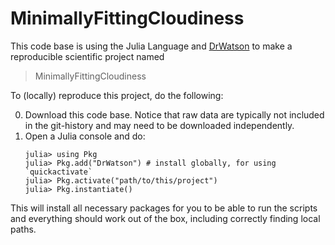 # MinimallyFittingCloudiness

This code base is using the Julia Language and [DrWatson](https://juliadynamics.github.io/DrWatson.jl/stable/)
to make a reproducible scientific project named
> MinimallyFittingCloudiness

To (locally) reproduce this project, do the following:

0. Download this code base. Notice that raw data are typically not included in the
   git-history and may need to be downloaded independently.
1. Open a Julia console and do:
   ```
   julia> using Pkg
   julia> Pkg.add("DrWatson") # install globally, for using `quickactivate`
   julia> Pkg.activate("path/to/this/project")
   julia> Pkg.instantiate()
   ```

This will install all necessary packages for you to be able to run the scripts and
everything should work out of the box, including correctly finding local paths.
